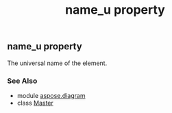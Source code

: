 ﻿---
title: name_u property
second_title: Aspose.Diagram for Python via .NET API References
description: 
type: docs
weight: 140
url: /python-net/aspose.diagram/master/name_u/
is_root: false
---

## name_u property


The universal name of the element.

### See Also
* module [aspose.diagram](../../)
* class [Master](/diagram/python-net/aspose.diagram/master)
